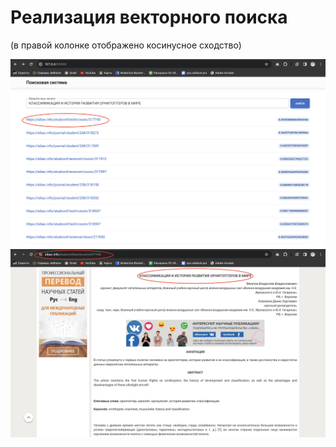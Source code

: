 # Реализация векторного поиска
(в правой колонке отображено косинусное сходство)


![Image alt](images/Снимок%20экрана%202024-03-24%20в%2021.53.26.png)
![Image alt](images/Снимок%20экрана%202024-03-24%20в%2021.53.13.png)
